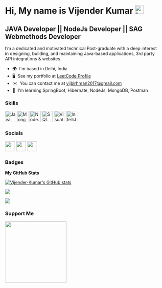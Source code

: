 Hi, My name is Vijender Kumar <img src="https://user-images.githubusercontent.com/1303154/88677602-1635ba80-d120-11ea-84d8-d263ba5fc3c0.gif" width="28px" alt="hi">
===============================

JAVA Developer || NodeJs Developer || SAG Webmethods Developer
------------------------------------------

I’m a dedicated and motivated technical Post-graduate with a deep interest in designing, building, and maintaining Java-based applications, 3rd party API integrations & websites.

* 🌍  I'm based in Delhi, India
* 🖥️  See my portfolio at [LeetCode Profile](https://leetcode.com/Vijender_Kumar/)
* ✉️  You can contact me at [vijbirhman2017@gmail.com](mailto:vijbirhman2017@gmail.com)
* 🧠  I'm learning SpringBoot, Hibernate, NodeJs, MongoDB, Postman

### Skills

<p align="left">
<a href="https://www.oracle.com/java/" target="_blank" rel="noreferrer"><img src="https://raw.githubusercontent.com/danielcranney/readme-generator/main/public/icons/skills/java-colored.svg" width="36" height="36" alt="Java" /></a>
<a href="https://www.mongodb.com/" target="_blank" rel="noreferrer"><img src="https://img.icons8.com/color/48/000000/mongodb.png" width="36" height="36" alt="MongoDB" /></a>
<a href="https://nodejs.org/" target="_blank" rel="noreferrer"><img src="https://img.icons8.com/color/48/000000/nodejs.png" width="36" height="36" alt="Node.js" /></a>
<a href="https://en.wikipedia.org/wiki/SQL" target="_blank" rel="noreferrer"><img src="https://img.icons8.com/ios-filled/50/000000/sql.png" width="36" height="36" alt="SQL" /></a>
<a href="https://code.visualstudio.com/" target="_blank" rel="noreferrer"><img src="https://img.icons8.com/fluent/48/000000/visual-studio-code-2019.png" width="36" height="36" alt="Visual Studio Code" /></a>
<a href="https://www.jetbrains.com/idea/" target="_blank" rel="noreferrer"><img src="https://img.icons8.com/color/48/000000/intellij-idea.png" width="36" height="36" alt="IntelliJ IDEA" /></a>
</p>


### Socials

<p align="left"> <a href="https://www.github.com/Vicky385" target="_blank" rel="noreferrer"><img src="https://raw.githubusercontent.com/danielcranney/readme-generator/main/public/icons/socials/github-dark.svg" width="32" height="32" /></a> <a href="http://www.instagram.com/vickybirhman" target="_blank" rel="noreferrer"><img src="https://raw.githubusercontent.com/danielcranney/readme-generator/main/public/icons/socials/instagram.svg" width="32" height="32" /></a> <a href="https://www.linkedin.com/in/vijenderkumarbirhman/" target="_blank" rel="noreferrer"><img src="https://raw.githubusercontent.com/danielcranney/readme-generator/main/public/icons/socials/linkedin.svg" width="32" height="32" /></a></p>

### Badges

<b>My GitHub Stats</b>

<a href="http://www.github.com/Vijender-Kumar"><img src="https://github-readme-stats.vercel.app/api?username=Vijender-Kumar&show_icons=true&hide=&count_private=true&title_color=0891b2&text_color=ffffff&icon_color=0891b2&bg_color=1c1917&hide_border=true&show_icons=true" alt="Vijender-Kumar's GitHub stats" /></a>

<a href="http://www.github.com/Vijender-Kumar"><img src="https://github-readme-streak-stats.herokuapp.com/?user=Vijender-Kumar&stroke=ffffff&background=1c1917&ring=0891b2&fire=0891b2&currStreakNum=ffffff&currStreakLabel=0891b2&sideNums=ffffff&sideLabels=ffffff&dates=ffffff&hide_border=true" /></a>

![](https://github-readme-stats.vercel.app/api/top-langs/?username=Vijender-Kumar&theme=dark&hide_border=false&include_all_commits=true&count_private=true&layout=compact)

### Support Me

<a href="https://www.buymeacoffee.com/vijbirhman"><img src="https://cdn.buymeacoffee.com/buttons/v2/default-yellow.png" width="200" /></a>
